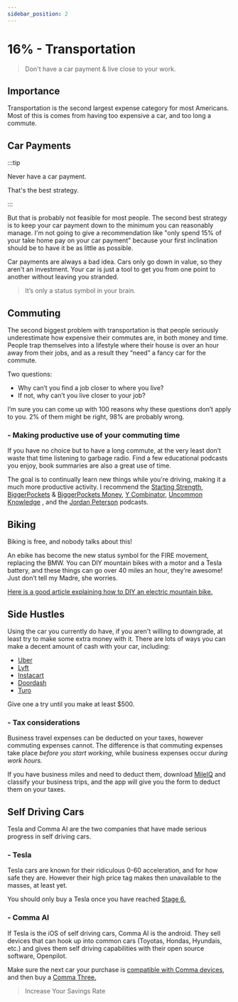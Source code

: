 ```yaml
---
sidebar_position: 2
---
```


# 16% - Transportation

>Don't have a car payment & live close to your work.

## Importance

Transportation is the second largest expense category for most Americans. Most of this is comes from having too expensive a car, and too long a commute.

## Car Payments

:::tip

Never have a car payment. 

That's the best strategy. 

:::

But that is probably not feasible for most people. The second best strategy is to keep your car payment down to the minimum you can reasonably manage. I'm not going to give a recommendation like "only spend 15% of your take home pay on your car payment" because your first inclination should be to have it be as little as possible.

Car payments are always a bad idea. Cars only go down in value, so they aren't an investment. Your car is just a tool to get you from one point to another without leaving you stranded. 

>It’s only a status symbol in your brain. 

## Commuting

The second biggest problem with transportation is that people seriously underestimate how expensive their commutes are, in both money and time. People trap themselves into a lifestyle where their house is over an hour away from their jobs, and as a result they “need” a fancy car for the commute.

Two questions:
- Why can’t you find a job closer to where you live? 
- If not, why can’t you live closer to your job? 

I’m sure you can come up with 100 reasons why these questions don’t apply to you. 2% of them might be right, 98% are probably wrong. 

### - Making productive use of your commuting time

If you have no choice but to have a long commute, at the very least don’t waste that time listening to garbage radio. Find a few educational podcasts you enjoy, book summaries are also a great use of time. 

The goal is to continually learn new things while you're driving, making it a much more productive activity. I recommend the [Starting Strength](https://podcasts.apple.com/us/podcast/starting-strength-radio/id687932160), [BiggerPockets](https://podcasts.apple.com/us/podcast/biggerpockets-real-estate-podcast/id594419649) & [BiggerPockets Money](https://podcasts.apple.com/us/podcast/biggerpockets-money-podcast/id1330225136), [Y Combinator](https://podcasts.apple.com/us/podcast/y-combinator/id1236907421), [Uncommon Knowledge](https://podcasts.apple.com/us/podcast/uncommon-knowledge/id1378389941) , and the [Jordan Peterson](https://podcasts.apple.com/us/podcast/the-jordan-b-peterson-podcast/id1184022695) podcasts.

## Biking

Biking is free, and nobody talks about this!

An ebike has become the new status symbol for the FIRE movement, replacing the BMW. You can DIY mountain bikes with a motor and a Tesla battery, and these things can go over 40 miles an hour, they’re awesome! Just don’t tell my Madre, she worries.

[Here is a good article explaining how to DIY an electric mountain bike.](https://www.mrmoneymustache.com/2016/05/25/recipe-for-a-badass-diy-electric-mountain-bike/)

## Side Hustles

Using the car you currently do have, if you aren't willing to downgrade, at least try to make some extra money with it. There are lots of ways you can make a decent amount of cash with your car, including:
- [Uber](https://www.uber.com/us/en/s/d/join/?next_url=https%3A%2F%2Fdrivers.uber.com%2Fp3%2F&source=auth)
- [Lyft](https://www.lyft.com/driver)
- [Instacart](https://shoppers.instacart.com/role/full-service)
- [Doordash](https://www.doordash.com/dasher/signup/)
- [Turo](https://turo.com/us/en/list-your-car)

Give one a try until you make at least $500.

### - Tax considerations

Business travel expenses can be deducted on your taxes, however commuting expenses cannot. The difference is that commuting expenses take place *before you start working*, while business expenses occur *during work hours.* 

If you have business miles and need to deduct them, download [MileIQ](https://apps.apple.com/us/app/mileiq-mileage-tracker-log/id578830929) and classify your business trips, and the app will give you the form to deduct them on your taxes.

## Self Driving Cars

Tesla and Comma AI are the two companies that have made serious progress in self driving cars. 

### - Tesla

Tesla cars are known for their ridiculous 0-60 acceleration, and for how safe they are. However their high price tag makes then unavailable to the masses, at least yet.

You should only buy a Tesla once you have reached [Stage 6.](/fi-stages/stage-6.md)

### - Comma AI

If Tesla is the iOS of self driving cars, Comma AI is the android. They sell devices that can hook up into common cars (Toyotas, Hondas, Hyundais, etc.) and gives them self driving capabilities with their open source software, Openpilot.

Make sure the next car your purchase is [compatible with Comma devices](https://comma.ai/vehicles), and then buy a [Comma Three.](https://comma.ai/shop/products/three)

>Increase Your Savings Rate